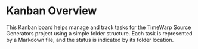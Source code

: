 # Kanban Overview

This Kanban board helps manage and track tasks for the TimeWarp Source Generators project using a simple folder structure. Each task is represented by a Markdown file, and the status is indicated by its folder location.